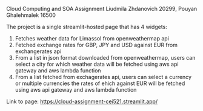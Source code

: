 Cloud Computing and SOA Assignment
Liudmila Zhdanovich 20299, Pouyan Ghalehmalek 16500

The project is a single streamlit-hosted page that has 4 widgets: 
1) Fetches weather data for Limassol from openweathermap api
2) Fetched exchange rates for GBP, JPY and USD against EUR from exchangerates api
3) From a list in json format downloaded from openweathermap, users can select a city for which weather data will be fetched using aws api gateway and aws lambda function
4) From a list fetched from exchagerates api, users can select a currency or multiple currencies the rates of ehich against EUR will be fetched using aws api gateway and aws lambda function


Link to page: https://cloud-assignment-cei521.streamlit.app/
